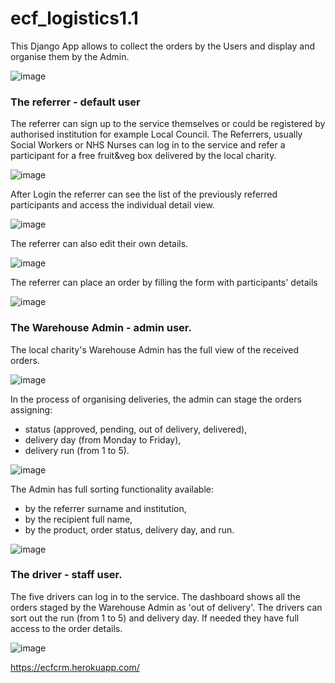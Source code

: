 # ecf_logistics1.1

This Django App allows to collect the orders by the Users and display and organise them by the Admin.

![image](https://drive.google.com/uc?export=view&id=1fyMXyetPqv-ume2-R9H_Z5NpjQM5mtxY)

### The referrer - default user
The referrer can sign up to the service themselves or could be registered by authorised institution for example Local Council. 
The Referrers, usually Social Workers or NHS Nurses can log in to the service and refer a participant for a free fruit&veg box delivered by the local charity. 

![image](https://drive.google.com/uc?export=view&id=1AOGrjwXn6X88DcEWi1u0kYmRo0wEEDNa)

After Login the referrer can see the list of the previously referred participants and access the individual detail view. 

![image](https://drive.google.com/uc?export=view&id=1SGEWCSW2JrNsn0FZSzi5-UCf5_zAyO8L)


The referrer can also edit their own details. 

![image](https://drive.google.com/uc?export=view&id=1exMVCAJUbrgm3pkT6BwAac2kwFkCRnpV)


The referrer can place an order by filling the form with participants' details 

![image](https://drive.google.com/uc?export=view&id=19yV7gxb-mkGLVQ6bCVINaCBpxsfj1l9u)


### The Warehouse Admin - admin user.
The local charity's Warehouse Admin has the full view of the received orders.  


![image](https://drive.google.com/uc?export=view&id=19NKeWV6QfMZYZyY_BphR3hd9MnuZYi_E)


In the process of organising deliveries, the admin can stage the orders assigning: 
* status (approved, pending, out of delivery, delivered),
* delivery day (from Monday to Friday),
* delivery run (from 1 to 5).

![image](https://drive.google.com/uc?export=view&id=1tHvM8reN9SZVT9Bh9mDinr5BAYioGDYe)
	
  
The Admin has full sorting functionality available:
* by the referrer surname and institution,
* by the recipient full name,
* by the product, order status, delivery day, and run. 

![image](https://drive.google.com/uc?export=view&id=1IJSsMD2wzHgJlB1_nkYyuP8Ct4vbKhN5)


### The driver - staff user.
The five drivers can log in to the service. The dashboard shows all the orders staged by the Warehouse Admin as 'out of delivery'.  The drivers can sort out the run (from 1 to 5) and delivery day. If needed they have full access to the order details.

![image](https://drive.google.com/uc?export=view&id=1PVg3j3lKFkInu1oRc_-zbpisymRUN4NB)

https://ecfcrm.herokuapp.com/
